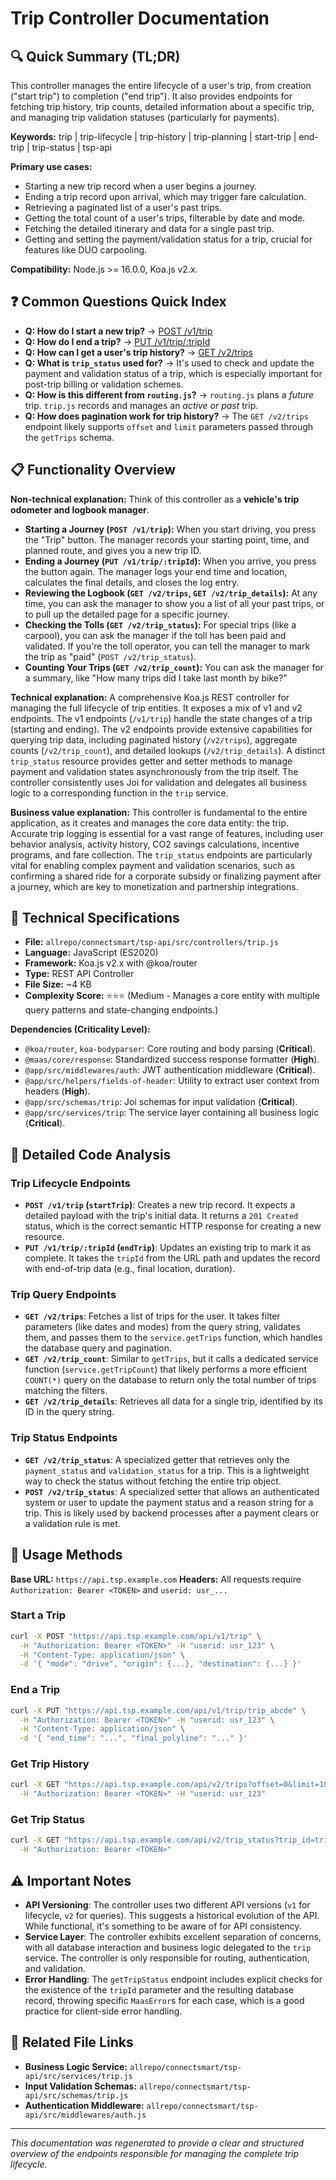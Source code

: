 # Trip Controller Documentation

## 🔍 Quick Summary (TL;DR)
This controller manages the entire lifecycle of a user's trip, from creation ("start trip") to completion ("end trip"). It also provides endpoints for fetching trip history, trip counts, detailed information about a specific trip, and managing trip validation statuses (particularly for payments).

**Keywords:** trip | trip-lifecycle | trip-history | trip-planning | start-trip | end-trip | trip-status | tsp-api

**Primary use cases:** 
- Starting a new trip record when a user begins a journey.
- Ending a trip record upon arrival, which may trigger fare calculation.
- Retrieving a paginated list of a user's past trips.
- Getting the total count of a user's trips, filterable by date and mode.
- Fetching the detailed itinerary and data for a single past trip.
- Getting and setting the payment/validation status for a trip, crucial for features like DUO carpooling.

**Compatibility:** Node.js >= 16.0.0, Koa.js v2.x.

## ❓ Common Questions Quick Index
- **Q: How do I start a new trip?** → [POST /v1/trip](#post-v1trip)
- **Q: How do I end a trip?** → [PUT /v1/trip/:tripId](#put-v1triptripid)
- **Q: How can I get a user's trip history?** → [GET /v2/trips](#get-v2trips)
- **Q: What is `trip_status` used for?** → It's used to check and update the payment and validation status of a trip, which is especially important for post-trip billing or validation schemes.
- **Q: How is this different from `routing.js`?** → `routing.js` plans a *future* trip. `trip.js` records and manages an *active or past* trip.
- **Q: How does pagination work for trip history?** → The `GET /v2/trips` endpoint likely supports `offset` and `limit` parameters passed through the `getTrips` schema.

## 📋 Functionality Overview

**Non-technical explanation:** 
Think of this controller as a **vehicle's trip odometer and logbook manager**.
- **Starting a Journey (`POST /v1/trip`):** When you start driving, you press the "Trip" button. The manager records your starting point, time, and planned route, and gives you a new trip ID.
- **Ending a Journey (`PUT /v1/trip/:tripId`):** When you arrive, you press the button again. The manager logs your end time and location, calculates the final details, and closes the log entry.
- **Reviewing the Logbook (`GET /v2/trips`, `GET /v2/trip_details`):** At any time, you can ask the manager to show you a list of all your past trips, or to pull up the detailed page for a specific journey.
- **Checking the Tolls (`GET /v2/trip_status`):** For special trips (like a carpool), you can ask the manager if the toll has been paid and validated. If you're the toll operator, you can tell the manager to mark the trip as "paid" (`POST /v2/trip_status`).
- **Counting Your Trips (`GET /v2/trip_count`):** You can ask the manager for a summary, like "How many trips did I take last month by bike?"

**Technical explanation:** 
A comprehensive Koa.js REST controller for managing the full lifecycle of trip entities. It exposes a mix of v1 and v2 endpoints. The v1 endpoints (`/v1/trip`) handle the state changes of a trip (starting and ending). The v2 endpoints provide extensive capabilities for querying trip data, including paginated history (`/v2/trips`), aggregate counts (`/v2/trip_count`), and detailed lookups (`/v2/trip_details`). A distinct `trip_status` resource provides getter and setter methods to manage payment and validation states asynchronously from the trip itself. The controller consistently uses Joi for validation and delegates all business logic to a corresponding function in the `trip` service.

**Business value explanation:**
This controller is fundamental to the entire application, as it creates and manages the core data entity: the trip. Accurate trip logging is essential for a vast range of features, including user behavior analysis, activity history, CO2 savings calculations, incentive programs, and fare collection. The `trip_status` endpoints are particularly vital for enabling complex payment and validation scenarios, such as confirming a shared ride for a corporate subsidy or finalizing payment after a journey, which are key to monetization and partnership integrations.

## 🔧 Technical Specifications

- **File:** `allrepo/connectsmart/tsp-api/src/controllers/trip.js`
- **Language:** JavaScript (ES2020)
- **Framework:** Koa.js v2.x with @koa/router
- **Type:** REST API Controller
- **File Size:** ~4 KB
- **Complexity Score:** ⭐⭐⭐ (Medium - Manages a core entity with multiple query patterns and state-changing endpoints.)

**Dependencies (Criticality Level):**
- `@koa/router`, `koa-bodyparser`: Core routing and body parsing (**Critical**).
- `@maas/core/response`: Standardized success response formatter (**High**).
- `@app/src/middlewares/auth`: JWT authentication middleware (**Critical**).
- `@app/src/helpers/fields-of-header`: Utility to extract user context from headers (**High**).
- `@app/src/schemas/trip`: Joi schemas for input validation (**Critical**).
- `@app/src/services/trip`: The service layer containing all business logic (**Critical**).

## 📝 Detailed Code Analysis

### Trip Lifecycle Endpoints
- **`POST /v1/trip` (`startTrip`)**: Creates a new trip record. It expects a detailed payload with the trip's initial data. It returns a `201 Created` status, which is the correct semantic HTTP response for creating a new resource.
- **`PUT /v1/trip/:tripId` (`endTrip`)**: Updates an existing trip to mark it as complete. It takes the `tripId` from the URL path and updates the record with end-of-trip data (e.g., final location, duration).

### Trip Query Endpoints
- **`GET /v2/trips`**: Fetches a list of trips for the user. It takes filter parameters (like dates and modes) from the query string, validates them, and passes them to the `service.getTrips` function, which handles the database query and pagination.
- **`GET /v2/trip_count`**: Similar to `getTrips`, but it calls a dedicated service function (`service.getTripCount`) that likely performs a more efficient `COUNT(*)` query on the database to return only the total number of trips matching the filters.
- **`GET /v2/trip_details`**: Retrieves all data for a single trip, identified by its ID in the query string.

### Trip Status Endpoints
- **`GET /v2/trip_status`**: A specialized getter that retrieves only the `payment_status` and `validation_status` for a trip. This is a lightweight way to check the status without fetching the entire trip object.
- **`POST /v2/trip_status`**: A specialized setter that allows an authenticated system or user to update the payment status and a reason string for a trip. This is likely used by backend processes after a payment clears or a validation rule is met.

## 🚀 Usage Methods

**Base URL:** `https://api.tsp.example.com`
**Headers:** All requests require `Authorization: Bearer <TOKEN>` and `userid: usr_...`

### Start a Trip
```bash
curl -X POST "https://api.tsp.example.com/api/v1/trip" \
  -H "Authorization: Bearer <TOKEN>" -H "userid: usr_123" \
  -H "Content-Type: application/json" \
  -d '{ "mode": "drive", "origin": {...}, "destination": {...} }'
```

### End a Trip
```bash
curl -X PUT "https://api.tsp.example.com/api/v1/trip/trip_abcde" \
  -H "Authorization: Bearer <TOKEN>" -H "userid: usr_123" \
  -H "Content-Type: application/json" \
  -d '{ "end_time": "...", "final_polyline": "..." }'
```

### Get Trip History
```bash
curl -X GET "https://api.tsp.example.com/api/v2/trips?offset=0&limit=10" \
  -H "Authorization: Bearer <TOKEN>" -H "userid: usr_123"
```

### Get Trip Status
```bash
curl -X GET "https://api.tsp.example.com/api/v2/trip_status?trip_id=trip_abcde" \
  -H "Authorization: Bearer <TOKEN>"
```

## ⚠️ Important Notes
- **API Versioning**: The controller uses two different API versions (`v1` for lifecycle, `v2` for queries). This suggests a historical evolution of the API. While functional, it's something to be aware of for API consistency.
- **Service Layer**: The controller exhibits excellent separation of concerns, with all database interaction and business logic delegated to the `trip` service. The controller is only responsible for routing, authentication, and validation.
- **Error Handling**: The `getTripStatus` endpoint includes explicit checks for the existence of the `tripId` parameter and the resulting database record, throwing specific `MaasError`s for each case, which is a good practice for client-side error handling.

## 🔗 Related File Links
- **Business Logic Service:** `allrepo/connectsmart/tsp-api/src/services/trip.js`
- **Input Validation Schemas:** `allrepo/connectsmart/tsp-api/src/schemas/trip.js`
- **Authentication Middleware:** `allrepo/connectsmart/tsp-api/src/middlewares/auth.js`

---
*This documentation was regenerated to provide a clear and structured overview of the endpoints responsible for managing the complete trip lifecycle.*
